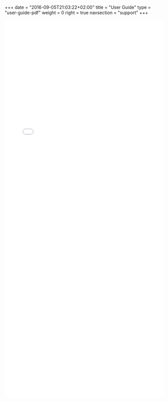 +++
date = "2016-09-05T21:03:22+02:00"
title = "User Guide"
type = "user-guide-pdf"
weight = 0
right = true
navsection = "support"
+++

<embed type="application/pdf" width="100%" height="1200px" src="/pdf/Manjaro-User-Guide.pdf"></embed>
